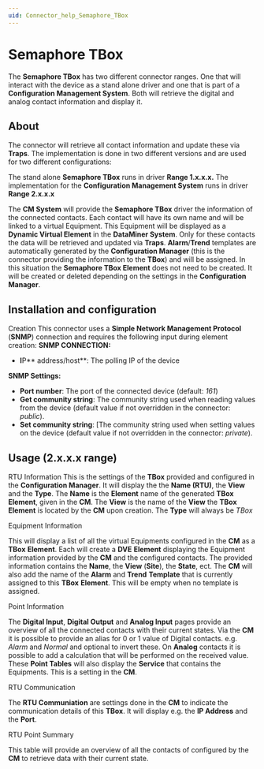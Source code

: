 ```yaml
---
uid: Connector_help_Semaphore_TBox
---
```


# Semaphore TBox

The **Semaphore TBox** has two different connector ranges. One that will interact with the device as a stand alone driver and one that is part of a **Configuration Management System**.
Both will retrieve the digital and analog contact information and display it.

## About

The connector will retrieve all contact information and update these via **Traps**. The implementation is done in two different versions and are used for two different configurations:

The stand alone **Semaphore TBox** runs in driver **Range 1.x.x.x.**
The implementation for the **Configuration Management System** runs in driver **Range 2.x.x.x**

The **CM System** will provide the **Semaphore TBox** driver the information of the connected contacts. Each contact will have its own name and will be linked to a virtual Equipment.
This Equipment will be displayed as a **Dynamic Virtual Element** in the **DataMiner System**. Only for these contacts the data will be retrieved and updated via **Traps**.
**Alarm**/**Trend** templates are automatically generated by the **Configuration Manager** (this is the connector providing the information to the **TBox**) and will be assigned.
In this situation the **Semaphore TBox Element** does not need to be created. It will be created or deleted depending on the settings in the **Configuration Manager**.

## Installation and configuration

Creation
This connector uses a **Simple Network Management Protocol** (**SNMP**) connection and requires the following input during element creation:
**SNMP CONNECTION:**

- **I**P** address/host**: The polling IP of the device

**SNMP Settings:**

- **Port number**: The port of the connected device (default: *161*)
- **Get community string**: The community string used when reading values from the device (default value if not overridden in the connector: *public*).
- **Set community string**: \[The community string used when setting values on the device (default value if not overridden in the connector: *private*).

## Usage (2.x.x.x range)

RTU Information
This is the settings of the **TBox** provided and configured in the **Configuration Manager**. It will display the the **Name (RTU)**, the **View** and the **Type**.
The **Name** is the **Element** name of the generated **TBox Element**, given in the **CM**.
The **View** is the name of the **View** the **TBox Element** is located by the **CM** upon creation.
The **Type** will always be *TBox*

Equipment Information

This will display a list of all the virtual Equipments configured in the **CM** as a **TBox** **Element**. Each will create a **DVE** **Element** displaying the Equipment information provided by the **CM** and the configured contacts.
The provided information contains the **Name**, the **View** (**Site**), the **State**, ect.
The **CM** will also add the name of the **Alarm** and **Trend** **Template** that is currently assigned to this **TBox** **Element**. This will be empty when no template is assigned.

Point Information

The **Digital Input**, **Digital Output** and **Analog Input** pages provide an overview of all the connected contacts with their current states.
Via the **CM** it is possible to provide an alias for 0 or 1 value of Digital contacts. e.g. *Alarm* and *Normal* and optional to invert these.
On **Analog** contacts it is possible to add a calculation that will be performed on the received value.
These **Point Tables** will also display the **Service** that contains the Equipments. This is a setting in the **CM**.

RTU Communication

The **RTU Communiation** are settings done in the **CM** to indicate the communication details of this **TBox**. It will display e.g. the **IP Address** and the **Port**.

RTU Point Summary

This table will provide an overview of all the contacts of configured by the **CM** to retrieve data with their current state.
